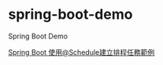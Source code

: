 # spring-boot-demo
Spring Boot Demo

[Spring Boot 使用@Schedule建立排程任務範例](https://matthung0807.blogspot.com/2020/09/spring-boot-schedule-annotation-scheduling-task-example.html)